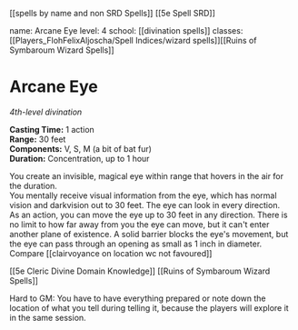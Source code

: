 [[spells by name and non SRD Spells]]
[[5e Spell SRD]] 

name: Arcane Eye
level: 4
school: [[divination spells]]
classes: [[Players_FlohFelixAljoscha/Spell Indices/wizard spells]][[Ruins of Symbaroum Wizard Spells]]

# Arcane Eye 
_4th-level divination_ 

**Casting Time:** 1 action   
**Range:** 30 feet   
**Components:** V, S, M (a bit of bat fur)   
**Duration:** Concentration, up to 1 hour 

You create an invisible, magical eye within range that hovers in the air for the duration.    
You mentally receive visual information from the eye, which has normal vision and darkvision out to 30 feet. The eye can look in every direction.    
As an action, you can move the eye up to 30 feet in any direction. There is no limit to how far away from you the eye can move, but it can't enter another plane of existence. A solid barrier blocks the eye's movement, but the eye can pass through an opening as small as 1 inch in diameter. 
Compare [[clairvoyance on location wc not favoured]]

[[5e Cleric Divine Domain Knowledge]]
[[Ruins of Symbaroum Wizard Spells]]

Hard to GM: You have to have everything prepared or note down the location of what you tell during telling it, because the players will explore it in the same session.